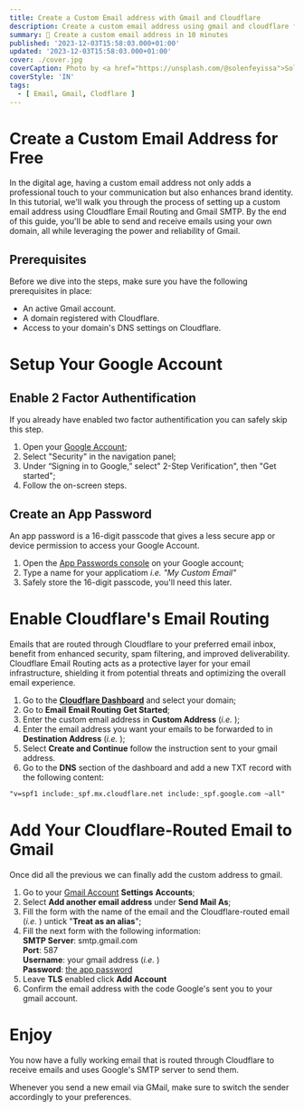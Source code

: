 ```yaml
---
title: Create a Custom Email address with Gmail and Cloudflare
description: Create a custom email address using gmail and cloudflare for free
summary: 📩 Create a custom email address in 10 minutes
published: '2023-12-03T15:58:03.000+01:00'
updated: '2023-12-03T15:58:03.000+01:00'
cover: ./cover.jpg
coverCaption: Photo by <a href="https://unsplash.com/@solenfeyissa">Solen Feyissa</a> on <a href="https://unsplash.com/photos/windows-7-logo-on-black-background-M7zS8puGg18">Unsplash</a>
coverStyle: 'IN'
tags:
  - [ Email, Gmail, Clodflare ]
---
```


<script lang="ts">
  import AndThen from '$custom/AndThen.svelte';
  import NotEmail from '$custom/NotEmail.svelte';
</script>

# Create a Custom Email Address for Free
In the digital age, having a custom email address not only adds a professional touch to your communication but also enhances brand identity.
In this tutorial, we'll walk you through the process of setting up a custom email address using Cloudflare Email Routing and Gmail SMTP.
By the end of this guide, you'll be able to send and receive emails using your own domain, all while leveraging the power and reliability of Gmail.

## Prerequisites
Before we dive into the steps, make sure you have the following prerequisites in place:

* An active Gmail account.
* A domain registered with Cloudflare.
* Access to your domain's DNS settings on Cloudflare.

# Setup Your Google Account

## Enable 2 Factor Authentification
If you already have enabled two factor authentification you can safely skip this step.

1. Open your [Google Account](https://myaccount.google.com/);
2. Select "Security" in the navigation panel;
3. Under “Signing in to Google,” select" 2-Step Verification", then "Get started";
4. Follow the on-screen steps.

## Create an App Password
An app password is a 16-digit passcode that gives a less secure app or device permission to access your Google Account.

1. Open the [App Passwords console](https://myaccount.google.com/apppasswords) on your Google account;
2. Type a name for your applicatiom *i.e. "My Custom Email"*
3. Safely store the 16-digit passcode, you'll need this later.

# Enable Cloudflare's Email Routing
Emails that are routed through Cloudflare to your preferred email inbox, benefit from enhanced security, spam filtering, and improved deliverability.
Cloudflare Email Routing acts as a protective layer for your email infrastructure, shielding it from potential threats and optimizing the overall email experience.

1. Go to the **[Cloudflare Dashboard](https://dash.cloudflare.com)** and select your domain;
2. Go to **Email** <AndThen /> **Email Routing** <AndThen text="then select" /> **Get Started**;
3. Enter the custom email address in **Custom Address** (*i.e. <NotEmail email="cool-email@example.com" />*);
4. Enter the email address you want your emails to be forwarded to in **Destination Address** (*i.e. <NotEmail email="my-personal-email@gmail.com" />*);
5. Select **Create and Continue** <AndThen /> follow the instruction sent to your gmail address.
6. Go to the **DNS** section of the dashboard and add a new TXT record with the following content:
  ```txt
  "v=spf1 include:_spf.mx.cloudflare.net include:_spf.google.com ~all"
  ```

# Add Your Cloudflare-Routed Email to Gmail
Once did all the previous we can finally add the custom address to gmail.

1. Go to your [Gmail Account](https://gmail.com/) <AndThen text="then click on" /> **Settings** <AndThen text="then select" /> **Accounts**;
2. Select **Add another email address** under **Send Mail As**;
3. Fill the form with the name of the email and the Cloudflare-routed email (*i.e. <NotEmail email="cool-email@example.com" />*) <AndThen /> untick "**Treat as an alias**";
4. Fill the next form with the following information:<br>
    **SMTP Server**: smtp.gmail.com<br>
    **Port**: 587<br>
    **Username**: your gmail address (*i.e. <NotEmail email="my-personal-email@gmail.com" />*)<br>
    **Password**: [the app password](#create-an-app-password)
5. Leave **TLS** enabled <AndThen /> click **Add Account**
6. Confirm the email address with the code Google's sent you to your gmail account.

# Enjoy
You now have a fully working email that is routed through Cloudflare to receive emails and uses Google's SMTP server to send them.

Whenever you send a new email via GMail, make sure to switch the sender accordingly to your preferences.
